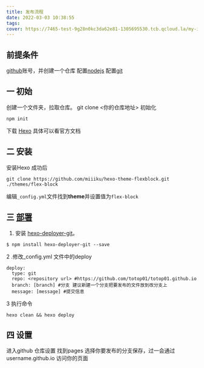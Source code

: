 ```yaml
---
title: 发布流程
date: 2022-03-03 10:38:55
tags:
cover: https://7465-test-9g28n0kc3da62e81-1305695530.tcb.qcloud.la/my-image.png?sign=d523cf7697d21b49d89b4321cb6698be&t=1646278119
---
```



## 前提条件

[github](https://github.com/)账号，并创建一个仓库
配置[nodejs](https://nodejs.org/en/) 
配置[git](http://git-scm.com/) 

## 一 初始

创建一个文件夹，拉取仓库。
git clone <你的仓库地址>
初始化 

```
npm init
```

 
下载 [Hexo](https://hexo.io/zh-cn/docs/) 具体可以看官方文档

## 二 安装

安装Hexo 成功后 

```
git clone https://github.com/miiiku/hexo-theme-flexblock.git ./themes/flex-block
```

编辑`_config.yml`文件找到**theme**并设置值为`flex-block`

## 三 [部署](https://hexo.io/zh-cn/docs/one-command-deployment)

1. 安装 [hexo-deployer-git](https://github.com/hexojs/hexo-deployer-git)。

```
$ npm install hexo-deployer-git --save
```

2 .修改_config.yml 文件中的deploy 

```
deploy:
  type: git
  repo: <repository url> #https://github.com/totop01/totop01.github.io
  branch: [branch] #分支 建议新建一个分支把要发布的文件放到改分支上
  message: [message] #提交信息
```

3 执行命令

```
hexo clean && hexo deploy
```

## 四 设置

进入github 仓库设置 找到pages 选择你要发布的分支保存，过一会通过username.github.io 访问你的页面 